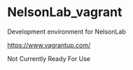 # NelsonLab_vagrant
Development environment for NelsonLab

https://www.vagrantup.com/

Not Currently Ready For Use
